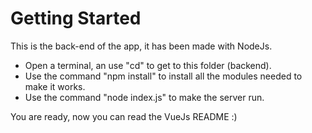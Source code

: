 # Getting Started

This is the back-end of the app, it has been made with NodeJs.

- Open a terminal, an use "cd" to get to this folder (backend).
- Use the command "npm install" to install all the modules needed to make it works.
- Use the command "node index.js" to make the server run.

You are ready, now you can read the VueJs README :)